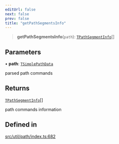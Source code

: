 ```yaml
---
editUrl: false
next: false
prev: false
title: "getPathSegmentsInfo"
---
```


> **getPathSegmentsInfo**(`path`): [`TPathSegmentInfo`](/api/namespaces/util/type-aliases/tpathsegmentinfo/)[]

## Parameters

• **path**: [`TSimplePathData`](/api/namespaces/util/type-aliases/tsimplepathdata/)

parsed path commands

## Returns

[`TPathSegmentInfo`](/api/namespaces/util/type-aliases/tpathsegmentinfo/)[]

path commands information

## Defined in

[src/util/path/index.ts:682](https://github.com/fabricjs/fabric.js/blob/c093e29e73123dafcfa091ff4d5e04e690bb796e/src/util/path/index.ts#L682)
